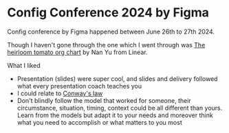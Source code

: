 # Config Conference 2024 by Figma 

Config conference by Figma happened between June 26th to 27th 2024.

Though I haven't gone through the one which I went through was [The heirloom tomato org chart](https://www.youtube.com/watch?v=I4vvBidQcck&list=PLXDU_eVOJTx402DljIPagaDKLibF-qfF0&index=56&pp=iAQB) by Nan Yu from Linear.

What I liked
* Presentation (slides) were super cool, and slides and delivery followed what every presentation coach teaches you
* I could relate to [Conway's law](https://en.wikipedia.org/wiki/Conway%27s_law) 
* Don't blindly follow the model that worked for someone, their circumstance, situation, timing, context could be all different than yours. Learn from the models but adapt it to your needs and moreover think what you need to accomplish or what matters to you most